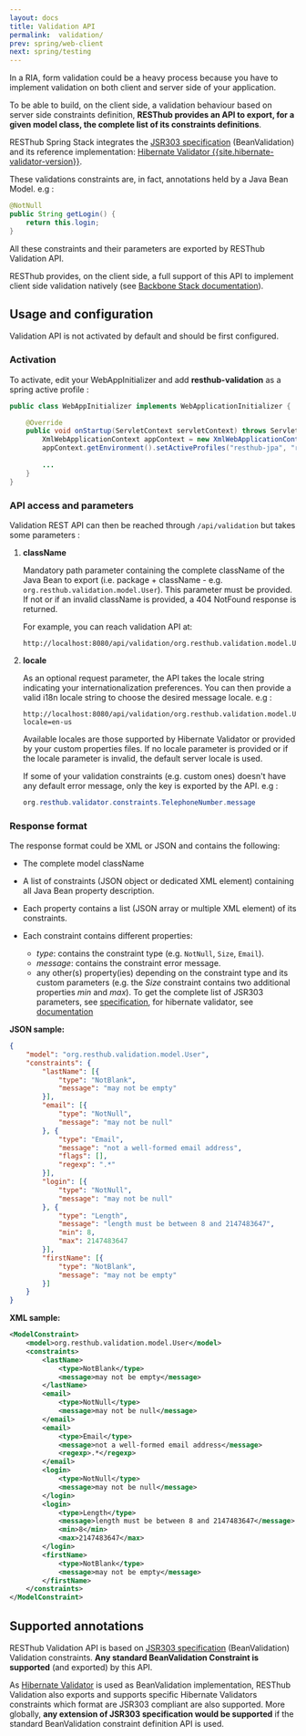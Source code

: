 ```yaml
---
layout: docs
title: Validation API
permalink:  validation/
prev: spring/web-client
next: spring/testing
---
```


<div class="toc"></div>

In a RIA, form validation could be a heavy process because you have to implement validation on both client 
and server side of your application.

To be able to build, on the client side, a validation behaviour based on server side constraints definition, 
**RESThub provides an API to export, for a given model class, the complete list of its constraints definitions**.

RESThub Spring Stack integrates the [JSR303 specification](http://beanvalidation.org/1.0/spec/) (BeanValidation) 
and its reference implementation: [Hibernate Validator {{site.hibernate-validator-version}}](http://docs.jboss.org/hibernate/validator/{{site.hibernate-validator-docs-version}}/reference/en-US/html_single/).

These validations constraints are, in fact, annotations held by a Java Bean Model. e.g :

```java
@NotNull
public String getLogin() {
    return this.login;
}
```


All these constraints and their parameters are exported by RESThub Validation API.

RESThub provides, on the client side, a full support of this API to implement client side validation natively 
(see [Backbone Stack documentation](/docs/backbone/validation)).
    

## Usage and configuration

Validation API is not activated by default and should be first configured.

### Activation

To activate, edit your WebAppInitializer and add **resthub-validation** as a spring active profile :

```java
public class WebAppInitializer implements WebApplicationInitializer {

    @Override
    public void onStartup(ServletContext servletContext) throws ServletException {
        XmlWebApplicationContext appContext = new XmlWebApplicationContext();
        appContext.getEnvironment().setActiveProfiles("resthub-jpa", "resthub-pool-bonecp", "resthub-web-server", "resthub-validation");
        
        ...
    }
}
```


### API access and parameters

Validation REST API can then be reached through `/api/validation` but takes some parameters : 

1. **className**

    Mandatory path parameter containing the complete className of the Java Bean to export (i.e. package + className - e.g.
    `org.resthub.validation.model.User`). This parameter must be provided. If not or if an invalid className is provided,
    a 404 NotFound response is returned.

    For example, you can reach validation API at:

    ```
    http://localhost:8080/api/validation/org.resthub.validation.model.User
    ```

2. **locale**

    As an optional request parameter, the API takes the locale string indicating your internationalization preferences. You can
    then provide a valid i18n locale string to choose the desired message locale. e.g :

    ```
    http://localhost:8080/api/validation/org.resthub.validation.model.User?locale=en-us
    ```

    Available locales are those supported by Hibernate Validator or provided by your custom properties files. If no locale
    parameter is provided or if the locale parameter is invalid, the default server locale is used.

    If some of your validation constraints (e.g. custom ones) doesn't have any default error message, only the key is exported
    by the API. e.g :

    ```java
    org.resthub.validator.constraints.TelephoneNumber.message
    ```


### Response format

The response format could be XML or JSON and contains the following:

* The complete model className
* A list of constraints (JSON object or dedicated XML element) containing all Java Bean property description.
* Each property contains a list (JSON array or multiple XML element) of its constraints.
* Each constraint contains different properties:
 
    * *type*: contains the constraint type (e.g. `NotNull`, `Size`, `Email`).
    * *message*: contains the constraint error message.
    * any other(s) property(ies) depending on the constraint type and its custom parameters (e.g. the *Size*
      constraint contains two additional properties *min* and *max*). To get the complete list of JSR303 parameters,
      see [specification](http://beanvalidation.org/1.0/spec/#d0e5601), for hibernate validator, see
      [documentation](http://docs.jboss.org/hibernate/validator/5.0/reference/en-US/html_single/#validator-defineconstraints-hv-constraints)


**JSON sample:**

```json
{
    "model": "org.resthub.validation.model.User",
    "constraints": {
        "lastName": [{
            "type": "NotBlank",
            "message": "may not be empty"
        }],
        "email": [{
            "type": "NotNull",
            "message": "may not be null"
        }, {
            "type": "Email",
            "message": "not a well-formed email address",
            "flags": [],
            "regexp": ".*"
        }],
        "login": [{
            "type": "NotNull",
            "message": "may not be null"
        }, {
            "type": "Length",
            "message": "length must be between 8 and 2147483647",
            "min": 8,
            "max": 2147483647
        }],
        "firstName": [{
            "type": "NotBlank",
            "message": "may not be empty"
        }]
    }
}
```

    
**XML sample:**    

```xml
<ModelConstraint>
    <model>org.resthub.validation.model.User</model>
    <constraints>
        <lastName>
            <type>NotBlank</type>
            <message>may not be empty</message>
        </lastName>
        <email>
            <type>NotNull</type>
            <message>may not be null</message>
        </email>
        <email>
            <type>Email</type>
            <message>not a well-formed email address</message>
            <regexp>.*</regexp>
        </email>
        <login>
            <type>NotNull</type>
            <message>may not be null</message>
        </login>
        <login>
            <type>Length</type>
            <message>length must be between 8 and 2147483647</message>
            <min>8</min>
            <max>2147483647</max>
        </login>
        <firstName>
            <type>NotBlank</type>
            <message>may not be empty</message>
        </firstName>
    </constraints>
</ModelConstraint>
```

Supported annotations
---------------------

RESThub Validation API is based on [JSR303 specification](http://beanvalidation.org/1.0/spec/) (BeanValidation)
Validation constraints. **Any standard BeanValidation Constraint is supported** (and exported) by this API.

As [Hibernate Validator](http://docs.jboss.org/hibernate/validator/{{site.hibernate-validator-docs-version}}/reference/en-US/html_single/) is used
as BeanValidation implementation, RESThub Validation also exports and supports specific
Hibernate Validators constraints which format are JSR303 compliant are also supported. More globally,
**any extension of JSR303 specification would be supported** if the standard BeanValidation constraint
definition API is used.